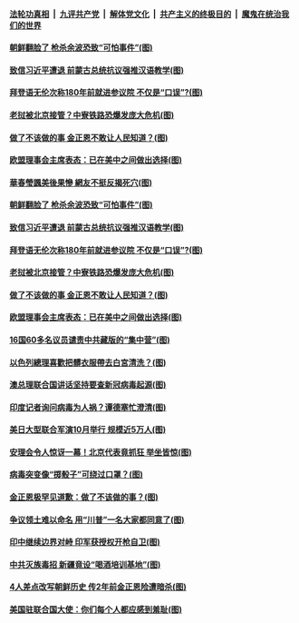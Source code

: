 

####  [法轮功真相](../../../../basic/blob/master/README.md?t=09281831) &nbsp;|&nbsp; [九评共产党](../../../../9ping.md/blob/master/README.md?t=09281831) &nbsp;|&nbsp; [解体党文化](../../../../jtdwh.md/blob/master/README.md?t=09281831)  &nbsp;|&nbsp; [共产主义的终极目的](../../../../gczydzjmd.md/blob/master/README.md?t=09281831) &nbsp;|&nbsp; [魔鬼在统治我们的世界](../../../../mgztzwmdsj.md/blob/master/README.md?t=09281831) 

#### [朝鲜翻脸了 枪杀余波恐致“可怕事件”(图)](../pages/p9/947452.md?t=09281831) 

#### [致信习近平遭退 前蒙古总统抗议强推汉语教学(图)](../pages/p9/947454.md?t=09281831) 

#### [拜登语无伦次称180年前就进参议院 不仅是“口误”?(图)](../pages/p9/947495.md?t=09281831) 

#### [老挝被北京接管？中寮铁路恐爆发庞大危机(图)](../pages/p9/947462.md?t=09281831) 

#### [做了不该做的事 金正恩不敢让人民知道？(图)](../pages/p9/947374.md?t=09281831) 

#### [欧盟理事会主席表态：已在美中之间做出选择(图)](../pages/p9/947408.md?t=09281831) 

#### [華春瑩諷美後果慘 網友不挺反揭死穴(图)](../pages/p9/947546.md?t=09281831) 

#### [朝鲜翻脸了 枪杀余波恐致“可怕事件”(图)](../pages/p9/947452.md?t=09281831) 

#### [致信习近平遭退 前蒙古总统抗议强推汉语教学(图)](../pages/p9/947454.md?t=09281831) 

#### [拜登语无伦次称180年前就进参议院 不仅是“口误”?(图)](../pages/p9/947495.md?t=09281831) 

#### [老挝被北京接管？中寮铁路恐爆发庞大危机(图)](../pages/p9/947462.md?t=09281831) 

#### [做了不该做的事 金正恩不敢让人民知道？(图)](../pages/p9/947374.md?t=09281831) 

#### [欧盟理事会主席表态：已在美中之间做出选择(图)](../pages/p9/947408.md?t=09281831) 

#### [16国60多名议员谴责中共藏版的“集中营”(图)](../pages/p9/947367.md?t=09281831) 

#### [以色列總理喜歡把髒衣服帶去白宮清洗？(图)](../pages/p9/947423.md?t=09281831) 

#### [澳总理联合国讲话坚持要查新冠病毒起源(图)](../pages/p9/947422.md?t=09281831) 

#### [印度记者询问病毒为人祸？谭德塞忙澄清(图)](../pages/p9/947418.md?t=09281831) 

#### [美日大型联合军演10月举行 规模近5万人(图)](../pages/p9/947373.md?t=09281831) 

#### [安理会令人惊讶一幕！北京代表竟抓狂 举坐皆惊(图)](../pages/p9/947248.md?t=09281831) 

#### [病毒突变像“掷骰子”可绕过口罩？(图)](../pages/p9/947312.md?t=09281831) 

#### [金正恩极罕见道歉：做了不该做的事？(图)](../pages/p9/947260.md?t=09281831) 

#### [争议领土难以命名 用“川普”一名大家都同意了(图)](../pages/p9/947277.md?t=09281831) 

#### [印中继续边界对峙 印军获授权开枪自卫(图)](../pages/p9/947254.md?t=09281831) 

#### [中共灭族毒招 新疆竟设“喝酒培训基地”(图)](../pages/p9/947222.md?t=09281831) 

#### [4人差点改写朝鲜历史 传2年前金正恩险遭暗杀(图)](../pages/p9/947124.md?t=09281831) 

#### [美国驻联合国大使：你们每个人都应感到羞耻(图)](../pages/p9/947201.md?t=09281831) 


